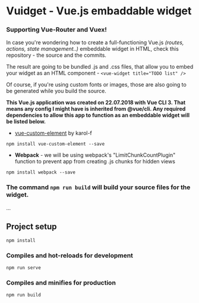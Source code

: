 # Vuidget -  Vue.js embaddable widget
### Supporting Vue-Router and Vuex!

In case you're wondering how to create a full-functioning Vue.js *(routes, actions, state management..)* embeddable widget in HTML, check this repository - the source and the commits.

The result are going to be bundled .js and .css files, that allow you to embed your widget as an HTML component -
`<vue-widget title="TODO list" />`

Of course, if you're using custom fonts or images, those are also going to be generated while you build the source.

**This Vue.js application was created on 22.07.2018 with Vue CLI 3. That means any config I might have is inherited from @vue/cli. Any required dependencies to allow this app to function as an embeddable widget will be listed below.**

* [vue-custom-element](https://github.com/karol-f/vue-custom-element) by karol-f

```
npm install vue-custom-element --save
```
* **Webpack** - we will be using webpack's "LimitChunkCountPlugin" function to prevent app from creating .js chunks for hidden views
```
npm install webpack --save
```

### The command `npm run build` will build your source files for the widget.

...

## Project setup
```
npm install
```

### Compiles and hot-reloads for development
```
npm run serve
```

### Compiles and minifies for production
```
npm run build
```

